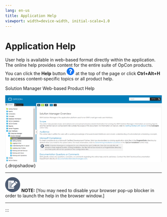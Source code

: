 ```yaml
---
lang: en-us
title: Application Help
viewport: width=device-width, initial-scale=1.0
---
```


#  Application Help

User help is available in web-based format directly within the
application. The online help provides content for the entire suite of
OpCon products. You can click the **Help** button ![Help Button](../../../Resources/Images/SM/Help-Button.png "Help Button") at
the top of the page or click **Ctrl+Alt+H** to access content-specific
topics or all product help.

Solution Manager Web-based Product Help

![Solution Manager Web-based Product Help](../../../Resources/Images/SM/SMWeb-basedHelp.png "Solution Manager Web-based Product Help"){.dropshadow}

  -------------------------------------------------------------------------------------------------------------------------------- --------------------------------------------------------------------------------------------------------------------------------
  ![White pencil/paper icon on gray circular background](../../../Resources/Images/note-icon(48x48).png "Note icon")   **NOTE:** [You may need to disable your browser pop-up blocker in order to launch the help in the browser window.]
  -------------------------------------------------------------------------------------------------------------------------------- --------------------------------------------------------------------------------------------------------------------------------
:::

 

